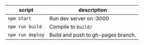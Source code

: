 | script           | description                        |
| ---------------- | ---------------------------------- |
| `npm start`      | Run dev server on :3000            |
| `npm run build`  | Compile to `build/`                |
| `npm run deploy` | Build and push to gh-pages branch. |
